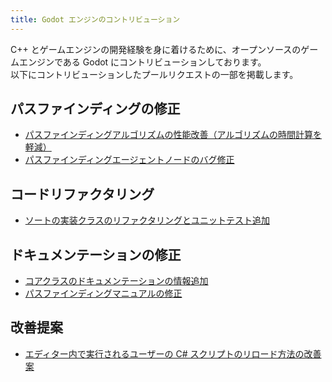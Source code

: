 ```yaml
---
title: Godot エンジンのコントリビューション
---
```


C++ とゲームエンジンの開発経験を身に着けるために、オープンソースのゲームエンジンである Godot にコントリビューションしております。  
以下にコントリビューションしたプールリクエストの一部を掲載します。

## パスファインディングの修正

- [パスファインディングアルゴリズムの性能改善（アルゴリズムの時間計算を軽減）](https://github.com/godotengine/godot/pull/85965)
- [パスファインディングエージェントノードのバグ修正](https://github.com/godotengine/godot/pull/82561)

## コードリファクタリング

- [ソートの実装クラスのリファクタリングとユニットテスト追加](https://github.com/godotengine/godot/pull/85526)

## ドキュメンテーションの修正

- [コアクラスのドキュメンテーションの情報追加](https://github.com/godotengine/godot/pull/82889)
- [パスファインディングマニュアルの修正](https://github.com/godotengine/godot-docs/pull/8028)

## 改善提案

- [エディター内で実行されるユーザーの C# スクリプトのリロード方法の改善案](https://github.com/godotengine/godot-proposals/issues/9001)
